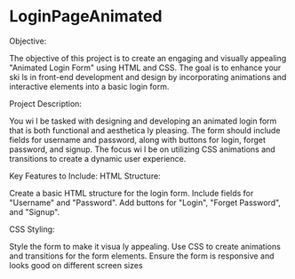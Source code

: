 # LoginPageAnimated

Objective:
 
 The objective of this project is to create an engaging and visually appealing "Animated Login Form" 
using HTML and CSS. The goal is to enhance your ski ls in front-end development and design by 
incorporating animations and interactive elements into a basic login form.

Project Description:

 You wi l be tasked with designing and developing an animated login form that is both functional and 
aesthetica ly pleasing. The form should include fields for username and password, along with buttons for 
login, forget password, and signup. The focus wi l be on utilizing CSS animations and transitions to create 
a dynamic user experience.

Key Features to Include:
 HTML Structure:
 
 Create a basic HTML structure for the login form.
 Include fields for "Username" and "Password".
 Add buttons for "Login", "Forget Password", and "Signup".
 
 CSS Styling:
 
 Style the form to make it visua ly appealing.
 Use CSS to create animations and transitions for the form elements.
 Ensure the form is responsive and looks good on different screen sizes
